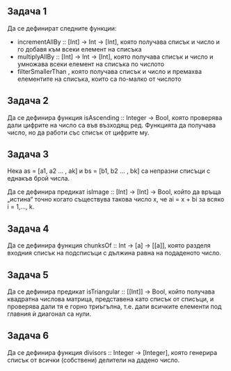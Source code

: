 ## Задача 1
Да се дефинират следните функции:
  - incrementAllBy :: [Int] -> Int -> [Int], която получава списък и число и го добавя към всеки елемент на списъка
  - multiplyAllBy :: [Int] -> Int -> [Int], която получава списък и число и умножава всеки елемент на списъка по числото
  - filterSmallerThan , която получава списък и число и премахва елементите на списъка, които са по-малко от числото

## Задача 2
Да се дефинира функция isAscending :: Integer -> Bool, която проверява дали цифрите на число са във възходящ ред.
Функцията да получава число, но да работи със списък от цифрите му.

## Задача 3
Нека as = [a1, a2 … , ak] и bs = [b1, b2 … , bk] са непразни списъци с еднакъв брой числа.

Да се дефинира предикат isImage :: [Int] -> [Int] -> Bool, който да връща „истина“ точно когато съществува такова число x, че ai = x + bi 
за всяко i = 1,..., k.

## Задача 4
Да се дефинира функция chunksOf :: Int -> [a] -> [[a]], която разделя входния списък на подсписъци с дължина равна на подаденото 
число.

## Задача 5
Да се дефинира предикат isTriangular :: [[Int]] -> Bool, който получава квадратна числова матрица, представена като списък от 
списъци, и проверява дали тя е горно триъгълна, т.е. дали всичките елементи под главния ѝ диагонал са нули.

## Задача 6
Да се дефинира функция divisors :: Integer -> [Integer], която генерира списък от всички (собствени) делители на дадено число.
